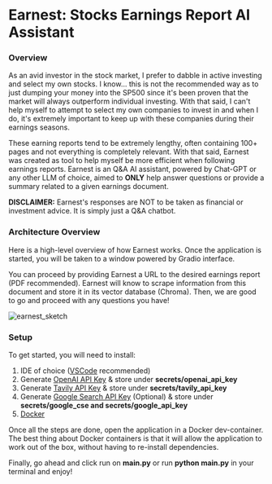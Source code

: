 # Earnest: Stocks Earnings Report AI Assistant

### Overview
As an avid investor in the stock market, I prefer to dabble in active investing and select my own stocks. I know... this is not the recommended way as to just dumping your money into the SP500 since it's been proven that the market will always outperform individual investing. With that said, I can't help myself to attempt to select my own companies to invest in and when I do, it's extremely important to keep up with these companies during their earnings seasons.

These earning reports tend to be extremely lengthy, often containing 100+ pages and not everything is completely relevant. With that said, Earnest was created as tool to help myself be more efficient when following earnings reports. Earnest is an Q&A AI assistant, powered by Chat-GPT or any other LLM of choice, aimed to **ONLY** help answer questions or provide a summary related to a given earnings document.

**DISCLAIMER:** Earnest's responses are NOT to be taken as financial or investment advice. It is simply just a Q&A chatbot. 


### Architecture Overview
Here is a high-level overview of how Earnest works.
Once the application is started, you will be taken to a window powered by Gradio interface.

You can proceed by providing Earnest a URL to the desired earnings report (PDF recommended). Earnest will know to scrape information from this document and store it in its vector database (Chroma).
Then, we are good to go and proceed with any questions you have!

![earnest_sketch](https://github.com/user-attachments/assets/f0b2fb79-02d7-43c6-9bda-e87a3df53825)


### Setup
To get started, you will need to install:

1. IDE of choice ([VSCode](https://code.visualstudio.com/download) recommended)
2. Generate [OpenAI API Key](https://openai.com/index/openai-api/) & store under **secrets/openai_api_key**
3. Generate [Tavily API Key](https://app.tavily.com/home) & store under **secrets/tavily_api_key**
4. Generate [Google Search API Key](https://python.langchain.com/v0.2/docs/integrations/tools/google_search/) (Optional) & store under **secrets/google_cse and secrets/google_api_key**
5. [Docker](https://www.docker.com/products/docker-desktop/) 

Once all the steps are done, open the application in a Docker dev-container. The best thing about Docker containers is that it will allow the application to work out of the box, without having to re-install dependencies.

Finally, go ahead and click run on **main.py** or run **python main.py** in your terminal and enjoy!
